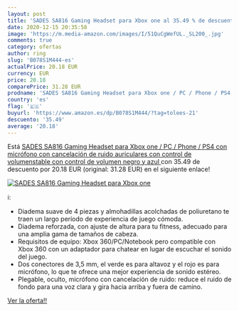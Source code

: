 ```yaml
---
layout: post
title: 'SADES SA816 Gaming Headset para Xbox one al 35.49 % de descuento'
date: 2020-12-15 20:35:58
image: 'https://m.media-amazon.com/images/I/51QuCgWefUL._SL200_.jpg'
comments: true
category: ofertas
author: ring
slug: 'B078S1M444-es'
actualPrice: 20.18 EUR
currency: EUR
price: 20.18
comparePrice: 31.28 EUR
prodname: 'SADES SA816 Gaming Headset para Xbox one / PC / Phone / PS4 con micrófono con cancelación de ruido  auriculares con control de volumenstable con control de volumen  negro y azul '
country: 'es'
flag: '🇪🇸'
buyurl: 'https://www.amazon.es/dp/B078S1M444/?tag=tolees-21'
descuento: '35.49'
average: '20.18'
---
```


Está [SADES SA816 Gaming Headset para Xbox one / PC / Phone / PS4 con micrófono con cancelación de ruido  auriculares con control de volumenstable con control de volumen  negro y azul ](https://www.amazon.es/dp/B078S1M444/?tag=tolees-21) con 35.49 de descuento por 20.18 EUR (original: 31.28 EUR) en el siguiente enlace!

[![SADES SA816 Gaming Headset para Xbox one](https://m.media-amazon.com/images/I/51QuCgWefUL._SL200_.jpg)](https://www.amazon.es/dp/B078S1M444/?tag=tolees-21)

ℹ️:

- Diadema suave de 4 piezas y almohadillas acolchadas de poliuretano te traen un largo período de experiencia de juego cómoda.
- Diadema reforzada, con ajuste de altura para tu fitness, adecuado para una amplia gama de tamaños de cabeza.
- Requisitos de equipo: Xbox 360/PC/Notebook pero compatible con Xbox 360 con un adaptador para chatear en lugar de escuchar el sonido del juego.
- Dos conectores de 3,5 mm, el verde es para altavoz y el rojo es para micrófono, lo que te ofrece una mejor experiencia de sonido estéreo.
- Plegable, oculto, micrófono con cancelación de ruido: reduce el ruido de fondo para una voz clara y gira hacia arriba y fuera de camino.

[Ver la oferta!!](https://www.amazon.es/dp/B078S1M444/?tag=tolees-21)
